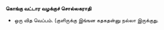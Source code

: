 **கொங்கு வட்டார வழக்குச் சொல்லகராதி**
- ஒரு வித வெப்பம். (குளிருக்கு இங்ஙன கதகதன்னு நல்லா இருக்குது.

